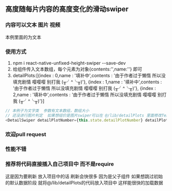 ## 高度随每片内容的高度变化的滑动swiper

### 内容可以文本 图片 视频 
本例里面的为文本   

### 使用方式
1. npm i react-native-unfixed-height-swiper --save-dev
2. 给组件传入文本数组，每个元素为对象{contents:'',name:''} 即可
3. detailPlots:[{index : 0,name : '填补中',contents : '由于作者过于懒惰 所以没填充剧情 嘤嘤嘤 别打我 (╥╯^╰╥)'},
      {index : 1,name : '填补中',contents : '由于作者过于懒惰 所以没填充剧情 嘤嘤嘤 别打我 (╥╯^╰╥)'},
      {index : 2,name : '填补中',contents : '由于作者过于懒惰 所以没填充剧情 嘤嘤嘤 别打我 (╥╯^╰╥)'}]
```javascript
// 本例子为文字类  参数有文本数组，数组大小
// 还没进行图片判定  如果想组价是图片swiper可以在 @/lib/detailPlots 里面修改Text组件为Iamge组件即可  
<DetailSwiper detailPlotNumber={this.state.detailPlotNumber} detailPlots={this.state.detailPlots} />    
```
### 欢迎pull request

### 性能不错

### 推荐将代码直接插入自己项目中 而不是require
这是因为要刷新 放入项目中的话 刷新会快很多
因为是父子组件  如果想跳过初始的默认数据阶段  就将@/lib/detailPlots的代码放入项目中  这样能很快的加载数据 
